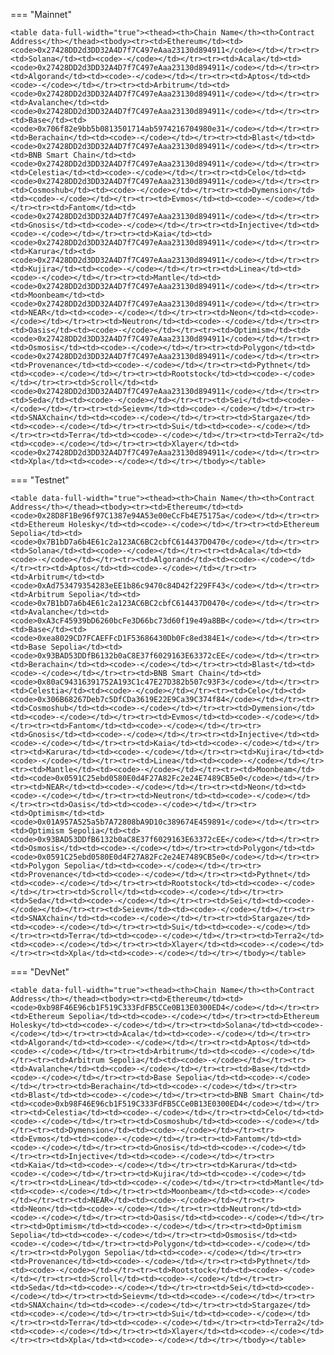 <!-- The content in this file is auto-generated. Do not modify this file directly. Please see the README.md in the wormhole-mkdocs/scripts directory to learn how to update this page. -->
<!--RELAYER_BRIDGE_ADDRESS-->

=== "Mainnet"

    <table data-full-width="true"><thead><th>Chain Name</th><th>Contract Address</th></thead><tbody><tr><td>Ethereum</td><td><code>0x27428DD2d3DD32A4D7f7C497eAaa23130d894911</code></td></tr><tr><td>Solana</td><td><code>-</code></td></tr><tr><td>Acala</td><td><code>0x27428DD2d3DD32A4D7f7C497eAaa23130d894911</code></td></tr><tr><td>Algorand</td><td><code>-</code></td></tr><tr><td>Aptos</td><td><code>-</code></td></tr><tr><td>Arbitrum</td><td><code>0x27428DD2d3DD32A4D7f7C497eAaa23130d894911</code></td></tr><tr><td>Avalanche</td><td><code>0x27428DD2d3DD32A4D7f7C497eAaa23130d894911</code></td></tr><tr><td>Base</td><td><code>0x706f82e9bb5b0813501714ab5974216704980e31</code></td></tr><tr><td>Berachain</td><td><code>-</code></td></tr><tr><td>Blast</td><td><code>0x27428DD2d3DD32A4D7f7C497eAaa23130d894911</code></td></tr><tr><td>BNB Smart Chain</td><td><code>0x27428DD2d3DD32A4D7f7C497eAaa23130d894911</code></td></tr><tr><td>Celestia</td><td><code>-</code></td></tr><tr><td>Celo</td><td><code>0x27428DD2d3DD32A4D7f7C497eAaa23130d894911</code></td></tr><tr><td>Cosmoshub</td><td><code>-</code></td></tr><tr><td>Dymension</td><td><code>-</code></td></tr><tr><td>Evmos</td><td><code>-</code></td></tr><tr><td>Fantom</td><td><code>0x27428DD2d3DD32A4D7f7C497eAaa23130d894911</code></td></tr><tr><td>Gnosis</td><td><code>-</code></td></tr><tr><td>Injective</td><td><code>-</code></td></tr><tr><td>Kaia</td><td><code>0x27428DD2d3DD32A4D7f7C497eAaa23130d894911</code></td></tr><tr><td>Karura</td><td><code>0x27428DD2d3DD32A4D7f7C497eAaa23130d894911</code></td></tr><tr><td>Kujira</td><td><code>-</code></td></tr><tr><td>Linea</td><td><code>-</code></td></tr><tr><td>Mantle</td><td><code>0x27428DD2d3DD32A4D7f7C497eAaa23130d894911</code></td></tr><tr><td>Moonbeam</td><td><code>0x27428DD2d3DD32A4D7f7C497eAaa23130d894911</code></td></tr><tr><td>NEAR</td><td><code>-</code></td></tr><tr><td>Neon</td><td><code>-</code></td></tr><tr><td>Neutron</td><td><code>-</code></td></tr><tr><td>Oasis</td><td><code>-</code></td></tr><tr><td>Optimism</td><td><code>0x27428DD2d3DD32A4D7f7C497eAaa23130d894911</code></td></tr><tr><td>Osmosis</td><td><code>-</code></td></tr><tr><td>Polygon</td><td><code>0x27428DD2d3DD32A4D7f7C497eAaa23130d894911</code></td></tr><tr><td>Provenance</td><td><code>-</code></td></tr><tr><td>Pythnet</td><td><code>-</code></td></tr><tr><td>Rootstock</td><td><code>-</code></td></tr><tr><td>Scroll</td><td><code>0x27428DD2d3DD32A4D7f7C497eAaa23130d894911</code></td></tr><tr><td>Seda</td><td><code>-</code></td></tr><tr><td>Sei</td><td><code>-</code></td></tr><tr><td>Seievm</td><td><code>-</code></td></tr><tr><td>SNAXchain</td><td><code>-</code></td></tr><tr><td>Stargaze</td><td><code>-</code></td></tr><tr><td>Sui</td><td><code>-</code></td></tr><tr><td>Terra</td><td><code>-</code></td></tr><tr><td>Terra2</td><td><code>-</code></td></tr><tr><td>Xlayer</td><td><code>0x27428DD2d3DD32A4D7f7C497eAaa23130d894911</code></td></tr><tr><td>Xpla</td><td><code>-</code></td></tr></tbody></table>

=== "Testnet"

    <table data-full-width="true"><thead><th>Chain Name</th><th>Contract Address</th></thead><tbody><tr><td>Ethereum</td><td><code>0x28D8F1Be96f97C1387e94A53e00eCcFb4E75175a</code></td></tr><tr><td>Ethereum Holesky</td><td><code>-</code></td></tr><tr><td>Ethereum Sepolia</td><td><code>0x7B1bD7a6b4E61c2a123AC6BC2cbfC614437D0470</code></td></tr><tr><td>Solana</td><td><code>-</code></td></tr><tr><td>Acala</td><td><code>-</code></td></tr><tr><td>Algorand</td><td><code>-</code></td></tr><tr><td>Aptos</td><td><code>-</code></td></tr><tr><td>Arbitrum</td><td><code>0xAd753479354283eEE1b86c9470c84D42f229FF43</code></td></tr><tr><td>Arbitrum Sepolia</td><td><code>0x7B1bD7a6b4E61c2a123AC6BC2cbfC614437D0470</code></td></tr><tr><td>Avalanche</td><td><code>0xA3cF45939bD6260bcFe3D66bc73d60f19e49a8BB</code></td></tr><tr><td>Base</td><td><code>0xea8029CD7FCAEFFcD1F53686430Db0Fc8ed384E1</code></td></tr><tr><td>Base Sepolia</td><td><code>0x93BAD53DDfB6132b0aC8E37f6029163E63372cEE</code></td></tr><tr><td>Berachain</td><td><code>-</code></td></tr><tr><td>Blast</td><td><code>-</code></td></tr><tr><td>BNB Smart Chain</td><td><code>0x80aC94316391752A193C1c47E27D382b507c93F3</code></td></tr><tr><td>Celestia</td><td><code>-</code></td></tr><tr><td>Celo</td><td><code>0x306B68267Deb7c5DfCDa3619E22E9Ca39C374f84</code></td></tr><tr><td>Cosmoshub</td><td><code>-</code></td></tr><tr><td>Dymension</td><td><code>-</code></td></tr><tr><td>Evmos</td><td><code>-</code></td></tr><tr><td>Fantom</td><td><code>-</code></td></tr><tr><td>Gnosis</td><td><code>-</code></td></tr><tr><td>Injective</td><td><code>-</code></td></tr><tr><td>Kaia</td><td><code>-</code></td></tr><tr><td>Karura</td><td><code>-</code></td></tr><tr><td>Kujira</td><td><code>-</code></td></tr><tr><td>Linea</td><td><code>-</code></td></tr><tr><td>Mantle</td><td><code>-</code></td></tr><tr><td>Moonbeam</td><td><code>0x0591C25ebd0580E0d4F27A82Fc2e24E7489CB5e0</code></td></tr><tr><td>NEAR</td><td><code>-</code></td></tr><tr><td>Neon</td><td><code>-</code></td></tr><tr><td>Neutron</td><td><code>-</code></td></tr><tr><td>Oasis</td><td><code>-</code></td></tr><tr><td>Optimism</td><td><code>0x01A957A525a5b7A72808bA9D10c389674E459891</code></td></tr><tr><td>Optimism Sepolia</td><td><code>0x93BAD53DDfB6132b0aC8E37f6029163E63372cEE</code></td></tr><tr><td>Osmosis</td><td><code>-</code></td></tr><tr><td>Polygon</td><td><code>0x0591C25ebd0580E0d4F27A82Fc2e24E7489CB5e0</code></td></tr><tr><td>Polygon Sepolia</td><td><code>-</code></td></tr><tr><td>Provenance</td><td><code>-</code></td></tr><tr><td>Pythnet</td><td><code>-</code></td></tr><tr><td>Rootstock</td><td><code>-</code></td></tr><tr><td>Scroll</td><td><code>-</code></td></tr><tr><td>Seda</td><td><code>-</code></td></tr><tr><td>Sei</td><td><code>-</code></td></tr><tr><td>Seievm</td><td><code>-</code></td></tr><tr><td>SNAXchain</td><td><code>-</code></td></tr><tr><td>Stargaze</td><td><code>-</code></td></tr><tr><td>Sui</td><td><code>-</code></td></tr><tr><td>Terra</td><td><code>-</code></td></tr><tr><td>Terra2</td><td><code>-</code></td></tr><tr><td>Xlayer</td><td><code>-</code></td></tr><tr><td>Xpla</td><td><code>-</code></td></tr></tbody></table>

=== "DevNet"

    <table data-full-width="true"><thead><th>Chain Name</th><th>Contract Address</th></thead><tbody><tr><td>Ethereum</td><td><code>0xb98F46E96cb1F519C333FdFB5CCe0B13E0300ED4</code></td></tr><tr><td>Ethereum Sepolia</td><td><code>-</code></td></tr><tr><td>Ethereum Holesky</td><td><code>-</code></td></tr><tr><td>Solana</td><td><code>-</code></td></tr><tr><td>Acala</td><td><code>-</code></td></tr><tr><td>Algorand</td><td><code>-</code></td></tr><tr><td>Aptos</td><td><code>-</code></td></tr><tr><td>Arbitrum</td><td><code>-</code></td></tr><tr><td>Arbitrum Sepolia</td><td><code>-</code></td></tr><tr><td>Avalanche</td><td><code>-</code></td></tr><tr><td>Base</td><td><code>-</code></td></tr><tr><td>Base Sepolia</td><td><code>-</code></td></tr><tr><td>Berachain</td><td><code>-</code></td></tr><tr><td>Blast</td><td><code>-</code></td></tr><tr><td>BNB Smart Chain</td><td><code>0xb98F46E96cb1F519C333FdFB5CCe0B13E0300ED4</code></td></tr><tr><td>Celestia</td><td><code>-</code></td></tr><tr><td>Celo</td><td><code>-</code></td></tr><tr><td>Cosmoshub</td><td><code>-</code></td></tr><tr><td>Dymension</td><td><code>-</code></td></tr><tr><td>Evmos</td><td><code>-</code></td></tr><tr><td>Fantom</td><td><code>-</code></td></tr><tr><td>Gnosis</td><td><code>-</code></td></tr><tr><td>Injective</td><td><code>-</code></td></tr><tr><td>Kaia</td><td><code>-</code></td></tr><tr><td>Karura</td><td><code>-</code></td></tr><tr><td>Kujira</td><td><code>-</code></td></tr><tr><td>Linea</td><td><code>-</code></td></tr><tr><td>Mantle</td><td><code>-</code></td></tr><tr><td>Moonbeam</td><td><code>-</code></td></tr><tr><td>NEAR</td><td><code>-</code></td></tr><tr><td>Neon</td><td><code>-</code></td></tr><tr><td>Neutron</td><td><code>-</code></td></tr><tr><td>Oasis</td><td><code>-</code></td></tr><tr><td>Optimism</td><td><code>-</code></td></tr><tr><td>Optimism Sepolia</td><td><code>-</code></td></tr><tr><td>Osmosis</td><td><code>-</code></td></tr><tr><td>Polygon</td><td><code>-</code></td></tr><tr><td>Polygon Sepolia</td><td><code>-</code></td></tr><tr><td>Provenance</td><td><code>-</code></td></tr><tr><td>Pythnet</td><td><code>-</code></td></tr><tr><td>Rootstock</td><td><code>-</code></td></tr><tr><td>Scroll</td><td><code>-</code></td></tr><tr><td>Seda</td><td><code>-</code></td></tr><tr><td>Sei</td><td><code>-</code></td></tr><tr><td>Seievm</td><td><code>-</code></td></tr><tr><td>SNAXchain</td><td><code>-</code></td></tr><tr><td>Stargaze</td><td><code>-</code></td></tr><tr><td>Sui</td><td><code>-</code></td></tr><tr><td>Terra</td><td><code>-</code></td></tr><tr><td>Terra2</td><td><code>-</code></td></tr><tr><td>Xlayer</td><td><code>-</code></td></tr><tr><td>Xpla</td><td><code>-</code></td></tr></tbody></table>

<!--RELAYER_BRIDGE_ADDRESS-->
